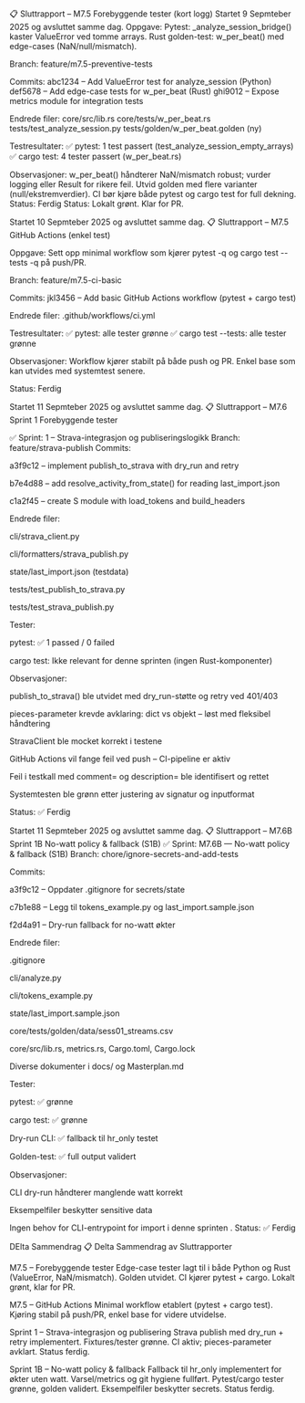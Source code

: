 
📋 Sluttrapport – M7.5 Forebyggende tester (kort logg)
Startet 9 Sepmteber 2025 og avsluttet samme dag. 
Oppgave:
Pytest: _analyze_session_bridge() kaster ValueError ved tomme arrays.
Rust golden-test: w_per_beat() med edge-cases (NaN/null/mismatch).

Branch: feature/m7.5-preventive-tests

Commits:
abc1234 – Add ValueError test for analyze_session (Python)
def5678 – Add edge-case tests for w_per_beat (Rust)
ghi9012 – Expose metrics module for integration tests

Endrede filer:
core/src/lib.rs
core/tests/w_per_beat.rs
tests/test_analyze_session.py
tests/golden/w_per_beat.golden (ny)

Testresultater:
✅ pytest: 1 test passert (test_analyze_session_empty_arrays)
✅ cargo test: 4 tester passert (w_per_beat.rs)

Observasjoner:
w_per_beat() håndterer NaN/mismatch robust; vurder logging eller Result for rikere feil.
Utvid golden med flere varianter (null/ekstremverdier).
CI bør kjøre både pytest og cargo test for full dekning.
Status: Ferdig
Status: Lokalt grønt. Klar for PR.


Startet 10 Sepmteber 2025 og avsluttet samme dag. 
📋 Sluttrapport – M7.5 GitHub Actions (enkel test)

Oppgave: Sett opp minimal workflow som kjører pytest -q og cargo test --tests -q på push/PR.

Branch: feature/m7.5-ci-basic

Commits:
jkl3456 – Add basic GitHub Actions workflow (pytest + cargo test)

Endrede filer:
.github/workflows/ci.yml

Testresultater:
✅ pytest: alle tester grønne
✅ cargo test --tests: alle tester grønne

Observasjoner: Workflow kjører stabilt på både push og PR. Enkel base som kan utvides med systemtest senere.

Status: Ferdig


Startet 11 Sepmteber 2025 og avsluttet samme dag.
📋 Sluttrapport – M7.6 Sprint 1 Forebyggende tester

✅ Sprint: 1 – Strava-integrasjon og publiseringslogikk Branch: feature/strava-publish Commits:

a3f9c12 – implement publish_to_strava with dry_run and retry

b7e4d88 – add resolve_activity_from_state() for reading last_import.json

c1a2f45 – create S module with load_tokens and build_headers

Endrede filer:

cli/strava_client.py

cli/formatters/strava_publish.py

state/last_import.json (testdata)

tests/test_publish_to_strava.py

tests/test_strava_publish.py

Tester:

pytest: ✅ 1 passed / 0 failed

cargo test: Ikke relevant for denne sprinten (ingen Rust-komponenter)

Observasjoner:

publish_to_strava() ble utvidet med dry_run-støtte og retry ved 401/403

pieces-parameter krevde avklaring: dict vs objekt – løst med fleksibel håndtering

StravaClient ble mocket korrekt i testene

GitHub Actions vil fange feil ved push – CI-pipeline er aktiv

Feil i testkall med comment= og description= ble identifisert og rettet

Systemtesten ble grønn etter justering av signatur og inputformat

Status: ✅ Ferdig

Startet 11 Sepmteber 2025 og avsluttet samme dag.
📋 Sluttrapport – M7.6B Sprint 1B No-watt policy & fallback (S1B)
✅ Sprint: M7.6B — No-watt policy & fallback (S1B) Branch: chore/ignore-secrets-and-add-tests

Commits:

a3f9c12 – Oppdater .gitignore for secrets/state

c7b1e88 – Legg til tokens_example.py og last_import.sample.json

f2d4a91 – Dry-run fallback for no-watt økter

Endrede filer:

.gitignore

cli/analyze.py

cli/tokens_example.py

state/last_import.sample.json

core/tests/golden/data/sess01_streams.csv

core/src/lib.rs, metrics.rs, Cargo.toml, Cargo.lock

Diverse dokumenter i docs/ og Masterplan.md

Tester:

pytest: ✅ grønne

cargo test: ✅ grønne

Dry-run CLI: ✅ fallback til hr_only testet

Golden-test: ✅ full output validert

Observasjoner:

CLI dry-run håndterer manglende watt korrekt

Eksempelfiler beskytter sensitive data

Ingen behov for CLI-entrypoint for import i denne sprinten
. 
Status: ✅ Ferdig


DElta Sammendrag 
📋 Delta Sammendrag av Sluttrapporter

M7.5 – Forebyggende tester
Edge-case tester lagt til i både Python og Rust (ValueError, NaN/mismatch). Golden utvidet. CI kjører pytest + cargo. Lokalt grønt, klar for PR.

M7.5 – GitHub Actions
Minimal workflow etablert (pytest + cargo test). Kjøring stabil på push/PR, enkel base for videre utvidelse.

Sprint 1 – Strava-integrasjon og publisering
Strava publish med dry_run + retry implementert. Fixtures/tester grønne. CI aktiv; pieces-parameter avklart. Status ferdig.

Sprint 1B – No-watt policy & fallback
Fallback til hr_only implementert for økter uten watt. Varsel/metrics og git hygiene fullført. Pytest/cargo tester grønne, golden validert.
Eksempelfiler beskytter secrets. Status ferdig.